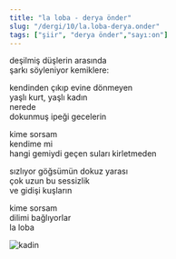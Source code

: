 ```yaml
---
title: "la loba - derya önder"
slug: "/dergi/10/la.loba-derya.onder"
tags: ["şiir", "derya önder","sayı:on"]
---
```


deşilmiş düşlerin arasında  
şarkı söyleniyor kemiklere:

kendinden çıkıp evine dönmeyen\
yaşlı kurt, yaşlı kadın\
nerede\
dokunmuş ipeği gecelerin

kime sorsam\
kendime mi\
hangi gemiydi geçen suları kirletmeden

sızlıyor göğsümün dokuz yarası\
çok uzun bu sessizlik\
ve gidişi kuşların

kime sorsam\
dilimi bağlıyorlar\
la loba



![kadin](/img/kadin.jpg)
